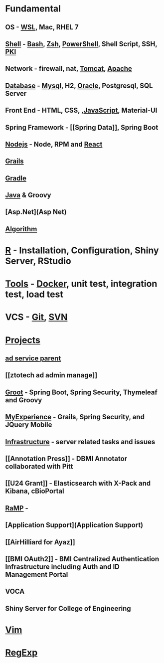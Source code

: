 # Fundamental
## OS - [WSL](WSL), Mac, RHEL 7
## [Shell](Shell) - [Bash](Bash), [Zsh](Zsh), [PowerShell](PowerShell), Shell Script, SSH, [PKI](PKI)
## Network - firewall, nat, [Tomcat](Tomcat), [Apache](Apache)
## [Database](Database) - [Mysql](Mysql), H2, [Oracle](Oracle), Postgresql, SQL Server
## Front End - HTML, CSS, ,[JavaScript](JavaScript), Material-UI
## Spring Framework - [[Spring Data]], Spring Boot
## [Nodejs](Nodejs) - Node, RPM and [React](React)
## [Grails](Grails)
## [Gradle](Gradle)
## [Java](Java) & Groovy
## [Asp.Net](Asp Net)
## [Algorithm](Algorithm)
# [R](R) - Installation, Configuration, Shiny Server, RStudio
# [Tools](Tools) - [Docker](Docker), unit test, integration test, load test
# VCS - [Git](Git), [SVN](SVN)
# [Projects](Projects)
## [ad service parent](ad-service-parent)
## [[ztotech ad admin manage]]
## [Groot](Groot) - Spring Boot, Spring Security, Thymeleaf and Groovy
## [MyExperience](MyExperience) - Grails, Spring Security, and JQuery Mobile
## [Infrastructure](Infrastructure) - server related tasks and issues
## [[Annotation Press]] - DBMI Annotator collaborated with Pitt
## [[U24 Grant]] - Elasticsearch with X-Pack and Kibana, cBioPortal
## [RaMP](RaMP) - 
## [Application Support](Application Support)
## [[AirHilliard for Ayaz]]
## [[BMI OAuth2]] - BMI Centralized Authentication Infrastructure including Auth and ID Management Portal
## VOCA
## Shiny Server for College of Engineering
# [Vim](Vim)
# [RegExp](RegExp)
